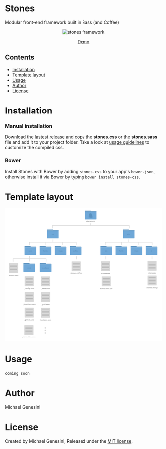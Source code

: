 Stones
======

Modular front-end framework built in Sass (and Coffee)

<p align="center">
  <img src="https://copy.com/H717QhjtU7PhmYNt" alt="stones framework"/>
</p>
<p align="center">
  <a href="http://michaelgenesini.github.io/stones">Demo</a>
</p>

## Contents

- [Installation](#installation)
- [Template layout](#template-layout)
- [Usage](#usage)
- [Author](#author)
- [License](#license)

# Installation

### Manual installation

Download the [lastest release](https://github.com/michaelgenesini/Stones-framework/releases/latest) and copy the **stones.css** or the **stones.sass** file and add it to your project folder. Take a look at [usage guidelines](#usage) to customize the compiled css.

### Bower
Install Stones with Bower by adding `stones-css` to your app's `bower.json`, otherwise install it via Bower by typing `bower install stones-css`.

# Template layout
![stones-framework-template](docs/assets/imgs/stones-template.png)

# Usage

`coming soon`

# Author
Michael Genesini

# License
Created by Michael Genesini, Released under the [MIT license](LICENSE).

